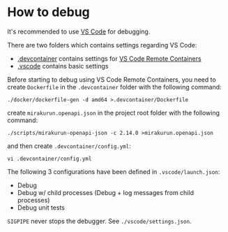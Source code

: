 # How to debug

It's recommended to use [VS Code] for debugging.

There are two folders which contains settings regarding VS Code:

* [.devcontainer](./.devcontainer) contains settings for
  [VS Code Remote Containers]
* [.vscode](./.vscode) contains basic settings

Before starting to debug using VS Code Remote Containers, you need to create
`Dockerfile` in the `.devcontainer` folder with the following command:

```shell
./docker/dockerfile-gen -d amd64 >.devcontainer/Dockerfile
```

create `mirakurun.openapi.json` in the project root folder with the following
command:

```shell
./scripts/mirakurun-openapi-json -c 2.14.0 >mirakurun.openapi.json
```

and then create `.devcontainer/config.yml`:

```shell
vi .devcontainer/config.yml
```

The following 3 configurations have been defined in `.vscode/launch.json`:

* Debug
* Debug w/ child processes (Debug + log messages from child processes)
* Debug unit tests

`SIGPIPE` never stops the debugger.  See `./vscode/settings.json`.

[VS Code]: https://code.visualstudio.com/
[VS Code Remote Containers]: https://code.visualstudio.com/docs/remote/containers

